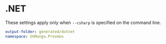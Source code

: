 # .NET

These settings apply only when `--csharp` is specified on the command line.

```yaml
output-folder: generated/dotnet
namespace: UnMango.Proxmox
```
